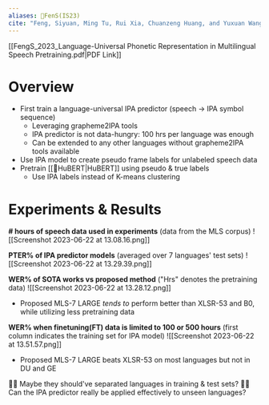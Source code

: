 ```yaml
---
aliases: 🔬FenS(IS23)
cite: "Feng, Siyuan, Ming Tu, Rui Xia, Chuanzeng Huang, and Yuxuan Wang. “Language-Universal Phonetic Representation in Multilingual Speech Pretraining for Low-Resource Speech Recognition.” arXiv, May 19, 2023. [http://arxiv.org/abs/2305.11569](http://arxiv.org/abs/2305.11569)."
---
```


[[FengS_2023_Language-Universal Phonetic Representation in Multilingual Speech Pretraining.pdf|PDF Link]]

# Overview
- First train a language-universal IPA predictor (speech -> IPA symbol sequence)
	- Leveraging grapheme2IPA tools
	- IPA predictor is not data-hungry: 100 hrs per language was enough
	- Can be extended to any other languages without grapheme2IPA tools available
- Use IPA model to create pseudo frame labels for unlabeled speech data
- Pretrain [[🔬HuBERT|HuBERT]] using pseudo & true labels
	- Use IPA labels instead of K-means clustering

# Experiments & Results
**\# hours of speech data used in experiments** (data from the MLS corpus)
![[Screenshot 2023-06-22 at 13.08.16.png]]

**PTER% of IPA predictor models** (averaged over 7 languages' test sets)
![[Screenshot 2023-06-22 at 13.29.39.png]]

**WER% of SOTA works vs proposed method** ("Hrs" denotes the pretraining data)
![[Screenshot 2023-06-22 at 13.28.12.png]]
- Proposed MLS-7 LARGE *tends to* perform better than XLSR-53 and B0, while utilizing less pretraining data

**WER% when finetuning(FT) data is limited to 100 or 500 hours** (first column indicates the training set for IPA model)
![[Screenshot 2023-06-22 at 13.51.57.png]]
- Proposed MLS-7 LARGE beats XLSR-53 on most languages but not in DU and GE

🙋‍♂️ Maybe they should've separated languages in training & test sets?
🙋‍♂️ Can the IPA predictor really be applied effectively to unseen languages?
